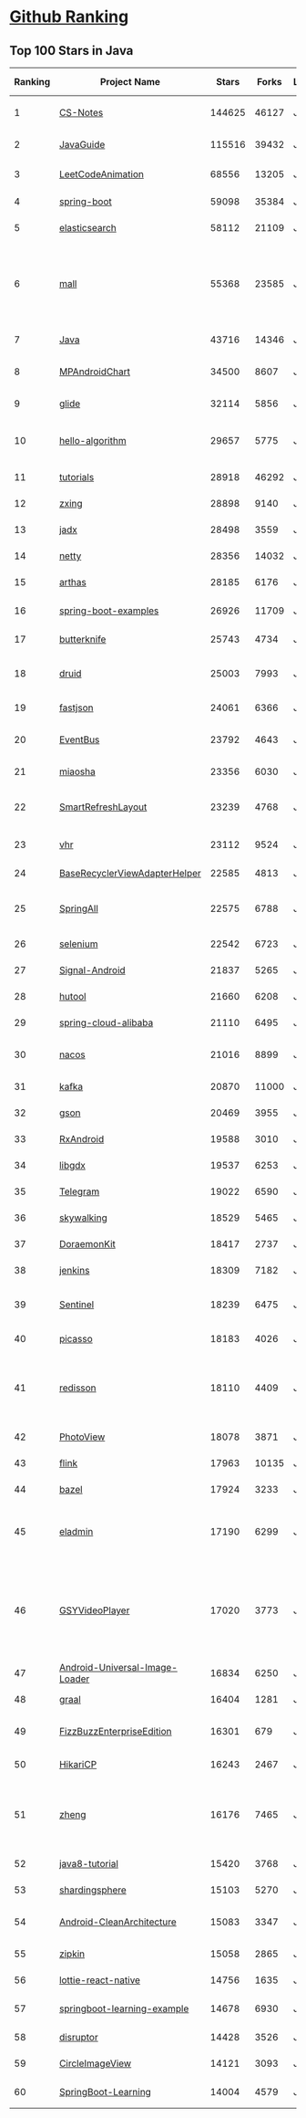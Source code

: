[Github Ranking](../README.md)
==========

## Top 100 Stars in Java

| Ranking | Project Name | Stars | Forks | Language | Open Issues | Description | Last Commit |
| ------- | ------------ | ----- | ----- | -------- | ----------- | ----------- | ----------- |
| 1 | [CS-Notes](https://github.com/CyC2018/CS-Notes) | 144625 | 46127 | Java | 94 | :books: 技术面试必备基础知识、Leetcode、计算机操作系统、计算机网络、系统设计 | 2021-12-13T18:29:11Z |
| 2 | [JavaGuide](https://github.com/Snailclimb/JavaGuide) | 115516 | 39432 | Java | 60 | 「Java学习+面试指南」一份涵盖大部分 Java 程序员所需要掌握的核心知识。准备 Java 面试，首选 JavaGuide！ | 2022-01-12T02:53:45Z |
| 3 | [LeetCodeAnimation](https://github.com/MisterBooo/LeetCodeAnimation) | 68556 | 13205 | Java | 12 | Demonstrate all the questions on LeetCode in the form of animation.（用动画的形式呈现解LeetCode题目的思路） | 2022-01-12T07:47:38Z |
| 4 | [spring-boot](https://github.com/spring-projects/spring-boot) | 59098 | 35384 | Java | 568 | Spring Boot | 2022-01-12T23:45:14Z |
| 5 | [elasticsearch](https://github.com/elastic/elasticsearch) | 58112 | 21109 | Java | 3276 | Free and Open, Distributed, RESTful Search Engine | 2022-01-13T04:49:05Z |
| 6 | [mall](https://github.com/macrozheng/mall) | 55368 | 23585 | Java | 19 | mall项目是一套电商系统，包括前台商城系统及后台管理系统，基于SpringBoot+MyBatis实现，采用Docker容器化部署。 前台商城系统包含首页门户、商品推荐、商品搜索、商品展示、购物车、订单流程、会员中心、客户服务、帮助中心等模块。 后台管理系统包含商品管理、订单管理、会员管理、促销管理、运营管理、内容管理、统计报表、财务管理、权限管理、设置等模块。 | 2022-01-12T02:44:48Z |
| 7 | [Java](https://github.com/TheAlgorithms/Java) | 43716 | 14346 | Java | 11 | All Algorithms implemented in Java | 2022-01-13T01:59:11Z |
| 8 | [MPAndroidChart](https://github.com/PhilJay/MPAndroidChart) | 34500 | 8607 | Java | 1909 | A powerful 🚀 Android chart view / graph view library, supporting line- bar- pie- radar- bubble- and candlestick charts as well as scaling, panning and animations. | 2022-01-08T22:53:35Z |
| 9 | [glide](https://github.com/bumptech/glide) | 32114 | 5856 | Java | 314 | An image loading and caching library for Android focused on smooth scrolling | 2022-01-12T00:39:51Z |
| 10 | [hello-algorithm](https://github.com/geekxh/hello-algorithm) | 29657 | 5775 | Java | 3 | 🌍 针对小白的算法训练 \| 包括四部分：①.算法基础 ②.力扣图解 ③.大厂面经 ④.CS_汇总 \| 附：1、千本开源电子书  2、百张技术思维导图（项目花了上百小时，希望可以点 star 支持，🌹感谢~） | 2021-10-11T07:46:26Z |
| 11 | [tutorials](https://github.com/eugenp/tutorials) | 28918 | 46292 | Java | 21 | Just Announced - "Learn Spring Security OAuth":  | 2022-01-13T04:46:01Z |
| 12 | [zxing](https://github.com/zxing/zxing) | 28898 | 9140 | Java | 7 | ZXing ("Zebra Crossing") barcode scanning library for Java, Android | 2022-01-12T20:18:35Z |
| 13 | [jadx](https://github.com/skylot/jadx) | 28498 | 3559 | Java | 197 | Dex to Java decompiler | 2022-01-12T14:23:07Z |
| 14 | [netty](https://github.com/netty/netty) | 28356 | 14032 | Java | 458 | Netty project - an event-driven asynchronous network application framework | 2022-01-13T04:39:31Z |
| 15 | [arthas](https://github.com/alibaba/arthas) | 28185 | 6176 | Java | 162 | Alibaba Java Diagnostic Tool Arthas/Alibaba Java诊断利器Arthas | 2022-01-11T12:51:02Z |
| 16 | [spring-boot-examples](https://github.com/ityouknow/spring-boot-examples) | 26926 | 11709 | Java | 7 | about learning Spring Boot via examples. Spring Boot 教程、技术栈示例代码，快速简单上手教程。  | 2021-11-29T12:07:06Z |
| 17 | [butterknife](https://github.com/JakeWharton/butterknife) | 25743 | 4734 | Java | 95 | Bind Android views and callbacks to fields and methods. | 2021-01-07T07:11:24Z |
| 18 | [druid](https://github.com/alibaba/druid) | 25003 | 7993 | Java | 2124 | 阿里云计算平台DataWorks(https://help.aliyun.com/document_detail/137663.html) 团队出品，为监控而生的数据库连接池 | 2022-01-11T09:46:08Z |
| 19 | [fastjson](https://github.com/alibaba/fastjson) | 24061 | 6366 | Java | 1636 | A fast JSON parser/generator for Java.   | 2022-01-09T07:34:16Z |
| 20 | [EventBus](https://github.com/greenrobot/EventBus) | 23792 | 4643 | Java | 105 | Event bus for Android and Java that simplifies communication between Activities, Fragments, Threads, Services, etc. Less code, better quality. | 2021-12-22T19:16:37Z |
| 21 | [miaosha](https://github.com/qiurunze123/miaosha) | 23356 | 6030 | Java | 28 | ⭐⭐⭐⭐秒杀系统设计与实现.互联网工程师进阶与分析🙋🐓 | 2021-12-10T05:48:45Z |
| 22 | [SmartRefreshLayout](https://github.com/scwang90/SmartRefreshLayout) | 23239 | 4768 | Java | 210 | 🔥下拉刷新、上拉加载、二级刷新、淘宝二楼、RefreshLayout、OverScroll，Android智能下拉刷新框架，支持越界回弹、越界拖动，具有极强的扩展性，集成了几十种炫酷的Header和 Footer。 | 2021-12-03T05:34:34Z |
| 23 | [vhr](https://github.com/lenve/vhr) | 23112 | 9524 | Java | 145 | 微人事是一个前后端分离的人力资源管理系统，项目采用SpringBoot+Vue开发。 | 2021-11-02T08:54:05Z |
| 24 | [BaseRecyclerViewAdapterHelper](https://github.com/CymChad/BaseRecyclerViewAdapterHelper) | 22585 | 4813 | Java | 429 | BRVAH:Powerful and flexible RecyclerAdapter | 2021-12-13T07:50:48Z |
| 25 | [SpringAll](https://github.com/wuyouzhuguli/SpringAll) | 22575 | 6788 | Java | 12 | 循序渐进，学习Spring Boot、Spring Boot & Shiro、Spring Batch、Spring Cloud、Spring Cloud Alibaba、Spring Security & Spring Security OAuth2，博客Spring系列源码：https://mrbird.cc | 2021-08-30T09:16:35Z |
| 26 | [selenium](https://github.com/SeleniumHQ/selenium) | 22542 | 6723 | Java | 100 | A browser automation framework and ecosystem. | 2022-01-12T13:28:04Z |
| 27 | [Signal-Android](https://github.com/signalapp/Signal-Android) | 21837 | 5265 | Java | 1427 | A private messenger for Android. | 2022-01-12T17:43:12Z |
| 28 | [hutool](https://github.com/dromara/hutool) | 21660 | 6208 | Java | 5 | 🍬A set of tools that keep Java sweet. | 2022-01-13T03:00:54Z |
| 29 | [spring-cloud-alibaba](https://github.com/alibaba/spring-cloud-alibaba) | 21110 | 6495 | Java | 353 | Spring Cloud Alibaba provides a one-stop solution for application development for the distributed solutions of Alibaba middleware. | 2022-01-12T23:04:16Z |
| 30 | [nacos](https://github.com/alibaba/nacos) | 21016 | 8899 | Java | 579 | an easy-to-use dynamic service discovery, configuration and service management platform for building cloud native applications. | 2022-01-12T09:03:13Z |
| 31 | [kafka](https://github.com/apache/kafka) | 20870 | 11000 | Java | 0 | Mirror of Apache Kafka | 2022-01-13T01:44:13Z |
| 32 | [gson](https://github.com/google/gson) | 20469 | 3955 | Java | 480 | A Java serialization/deserialization library to convert Java Objects into JSON and back | 2022-01-13T03:30:29Z |
| 33 | [RxAndroid](https://github.com/ReactiveX/RxAndroid) | 19588 | 3010 | Java | 1 | RxJava bindings for Android | 2021-08-26T12:59:07Z |
| 34 | [libgdx](https://github.com/libgdx/libgdx) | 19537 | 6253 | Java | 156 | Desktop/Android/HTML5/iOS Java game development framework | 2022-01-12T23:48:44Z |
| 35 | [Telegram](https://github.com/DrKLO/Telegram) | 19022 | 6590 | Java | 0 | Telegram for Android source | 2022-01-10T02:28:24Z |
| 36 | [skywalking](https://github.com/apache/skywalking) | 18529 | 5465 | Java | 55 | APM, Application Performance Monitoring System | 2022-01-13T03:13:51Z |
| 37 | [DoraemonKit](https://github.com/didi/DoraemonKit) | 18417 | 2737 | Java | 139 | 一款面向泛前端产品研发全生命周期的效率平台。 | 2022-01-12T08:48:24Z |
| 38 | [jenkins](https://github.com/jenkinsci/jenkins) | 18309 | 7182 | Java | 0 | Jenkins automation server | 2022-01-13T04:54:33Z |
| 39 | [Sentinel](https://github.com/alibaba/Sentinel) | 18239 | 6475 | Java | 366 | A powerful flow control component enabling reliability, resilience and monitoring for microservices. (面向云原生微服务的高可用流控防护组件) | 2022-01-13T03:43:52Z |
| 40 | [picasso](https://github.com/square/picasso) | 18183 | 4026 | Java | 194 | A powerful image downloading and caching library for Android | 2022-01-06T23:16:57Z |
| 41 | [redisson](https://github.com/redisson/redisson) | 18110 | 4409 | Java | 225 | Redisson - Redis Java client with features of In-Memory Data Grid. Over 50 Redis based Java objects and services: Set, Multimap, SortedSet, Map, List, Queue, Deque, Semaphore, Lock, AtomicLong, Map Reduce, Publish / Subscribe, Bloom filter, Spring Cache, Tomcat, Scheduler, JCache API, Hibernate, MyBatis, RPC, local cache ... | 2022-01-11T14:30:40Z |
| 42 | [PhotoView](https://github.com/Baseflow/PhotoView) | 18078 | 3871 | Java | 178 | Implementation of ImageView for Android that supports zooming, by various touch gestures. | 2021-12-22T14:12:39Z |
| 43 | [flink](https://github.com/apache/flink) | 17963 | 10135 | Java | 0 | Apache Flink | 2022-01-13T05:01:07Z |
| 44 | [bazel](https://github.com/bazelbuild/bazel) | 17924 | 3233 | Java | 2213 | a fast, scalable, multi-language and extensible build system | 2022-01-13T03:22:11Z |
| 45 | [eladmin](https://github.com/elunez/eladmin) | 17190 | 6299 | Java | 25 | 项目基于 Spring Boot 2.1.0 、 Jpa、 Spring Security、redis、Vue的前后端分离的后台管理系统，项目采用分模块开发方式， 权限控制采用 RBAC，支持数据字典与数据权限管理，支持一键生成前后端代码，支持动态路由 | 2022-01-03T11:02:18Z |
| 46 | [GSYVideoPlayer](https://github.com/CarGuo/GSYVideoPlayer) | 17020 | 3773 | Java | 16 | 视频播放器（IJKplayer、ExoPlayer、MediaPlayer），HTTPS，支持弹幕，外挂字幕，支持滤镜、水印、gif截图，片头广告、中间广告，多个同时播放，支持基本的拖动，声音、亮度调节，支持边播边缓存，支持视频自带rotation的旋转（90,270之类），重力旋转与手动旋转的同步支持，支持列表播放 ，列表全屏动画，视频加载速度，列表小窗口支持拖动，动画效果，调整比例，多分辨率切换，支持切换播放器，进度条小窗口预览，列表切换详情页面无缝播放，rtsp、concat、mpeg。  | 2022-01-12T06:04:13Z |
| 47 | [Android-Universal-Image-Loader](https://github.com/nostra13/Android-Universal-Image-Loader) | 16834 | 6250 | Java | 441 | Powerful and flexible library for loading, caching and displaying images on Android. | 2021-11-04T08:30:53Z |
| 48 | [graal](https://github.com/oracle/graal) | 16404 | 1281 | Java | 752 | GraalVM: Run Programs Faster Anywhere :rocket: | 2022-01-13T03:21:05Z |
| 49 | [FizzBuzzEnterpriseEdition](https://github.com/EnterpriseQualityCoding/FizzBuzzEnterpriseEdition) | 16301 | 679 | Java | 354 | FizzBuzz Enterprise Edition is a no-nonsense implementation of FizzBuzz made by serious businessmen for serious business purposes. | 2021-12-16T02:39:59Z |
| 50 | [HikariCP](https://github.com/brettwooldridge/HikariCP) | 16243 | 2467 | Java | 324 | 光 HikariCP・A solid, high-performance, JDBC connection pool at last. | 2022-01-10T04:46:22Z |
| 51 | [zheng](https://github.com/shuzheng/zheng) | 16176 | 7465 | Java | 34 | 基于Spring+SpringMVC+Mybatis分布式敏捷开发系统架构，提供整套公共微服务服务模块：集中权限管理（单点登录）、内容管理、支付中心、用户管理（支持第三方登录）、微信平台、存储系统、配置中心、日志分析、任务和通知等，支持服务治理、监控和追踪，努力为中小型企业打造全方位J2EE企业级开发解决方案。 | 2021-12-09T20:09:10Z |
| 52 | [java8-tutorial](https://github.com/winterbe/java8-tutorial) | 15420 | 3768 | Java | 0 | Modern Java - A Guide to Java 8 | 2021-12-12T15:03:04Z |
| 53 | [shardingsphere](https://github.com/apache/shardingsphere) | 15103 | 5270 | Java | 320 | Building a Standard Layer & Ecosystem Above Heterogeneous Databases | 2022-01-13T04:23:44Z |
| 54 | [Android-CleanArchitecture](https://github.com/android10/Android-CleanArchitecture) | 15083 | 3347 | Java | 127 | This is a sample app that is part of a series of blog posts I have written about how to architect an android application using Uncle Bob's clean architecture approach. | 2021-09-09T11:43:49Z |
| 55 | [zipkin](https://github.com/openzipkin/zipkin) | 15058 | 2865 | Java | 155 | Zipkin is a distributed tracing system | 2022-01-10T15:51:55Z |
| 56 | [lottie-react-native](https://github.com/lottie-react-native/lottie-react-native) | 14756 | 1635 | Java | 135 | Lottie wrapper for React Native. | 2022-01-05T11:25:52Z |
| 57 | [springboot-learning-example](https://github.com/JeffLi1993/springboot-learning-example) | 14678 | 6930 | Java | 11 | spring boot 实践学习案例，是 spring boot 初学者及核心技术巩固的最佳实践。 | 2021-11-01T14:08:07Z |
| 58 | [disruptor](https://github.com/LMAX-Exchange/disruptor) | 14428 | 3526 | Java | 15 | High Performance Inter-Thread Messaging Library | 2022-01-10T10:38:16Z |
| 59 | [CircleImageView](https://github.com/hdodenhof/CircleImageView) | 14121 | 3093 | Java | 12 | A circular ImageView for Android | 2021-12-13T07:20:07Z |
| 60 | [SpringBoot-Learning](https://github.com/dyc87112/SpringBoot-Learning) | 14004 | 4579 | Java | 32 | 《Spring Boot基础教程》，2.x版本持续连载中！点击下方链接直达教程目录！ | 2021-12-30T02:59:25Z |

